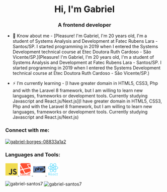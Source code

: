 <h1 align="center">Hi, I'm Gabriel</h1>
<h3 align="center">A frontend developer</h3>

- 📄 Know about me - [Pleasure! I'm Gabriel, I'm 20 years old, I'm a student of Systems Analysis and Development at Fatec Rubens Lara - Santos/SP. I started programming in 2019 when I entered the Systems Development technical course at Etec Doutora Ruth Cardoso - São Vicente/SP.](Pleasure! I'm Gabriel, I'm 20 years old, I'm a student of Systems Analysis and Development at Fatec Rubens Lara - Santos/SP. I started programming in 2019 when I entered the Systems Development technical course at Etec Doutora Ruth Cardoso - São Vicente/SP.)

- ⚡ I’m currently learning - [I have greater domain in HTML5, CSS3, Php and with the Laravel 8 framework, but I am willing to learn new languages, frameworks or development tools. Currently studying Javascript and React.js/Next.js](I have greater domain in HTML5, CSS3, Php and with the Laravel 8 framework, but I am willing to learn new languages, frameworks or development tools. Currently studying Javascript and React.js/Next.js)

<h3 align="left">Connect with me:</h3>
<p align="left">
<a href="https://linkedin.com/in/gabriel-borges-08833a1a2" target="blank"><img align="center" src="https://raw.githubusercontent.com/rahuldkjain/github-profile-readme-generator/master/src/images/icons/Social/linked-in-alt.svg" alt="gabriel-borges-08833a1a2" height="30" width="40" /></a>
</p>

<h3 align="left">Languages and Tools:</h3>
<p align="left"> <a href="https://developer.mozilla.org/en-US/docs/Web/JavaScript" target="_blank"> <img src="https://raw.githubusercontent.com/devicons/devicon/master/icons/javascript/javascript-original.svg" alt="javascript" width="40" height="40"/> </a> <a href="https://laravel.com/" target="_blank"> <img src="https://raw.githubusercontent.com/devicons/devicon/master/icons/laravel/laravel-plain-wordmark.svg" alt="laravel" width="40" height="40"/> </a> <a href="https://www.php.net" target="_blank"> <img src="https://raw.githubusercontent.com/devicons/devicon/master/icons/php/php-original.svg" alt="php" width="40" height="40"/> </a> <a href="https://reactjs.org/" target="_blank"> <img src="https://raw.githubusercontent.com/devicons/devicon/master/icons/react/react-original-wordmark.svg" alt="react" width="40" height="40"/> </a> </p>

<p><img align="left" src="https://github-readme-stats.vercel.app/api/top-langs?username=gabriel-santos7&show_icons=true&theme=dracula&locale=en&layout=compact" alt="gabriel-santos7" /></p>

<p>&nbsp;<img align="center" src="https://github-readme-stats.vercel.app/api?username=gabriel-santos7&show_icons=true&theme=dracula&locale=en" alt="gabriel-santos7" /></p>
